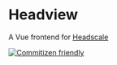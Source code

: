 # Headview

A Vue frontend for [Headscale](https://headscale.net/)

[![Commitizen friendly](https://img.shields.io/badge/commitizen-friendly-brightgreen.svg)](http://commitizen.github.io/cz-cli/)
